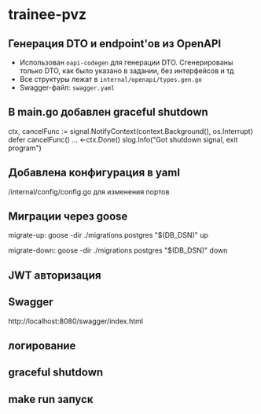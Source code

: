 # trainee-pvz

## Генерация DTO и endpoint'ов из OpenAPI
- Использован `oapi-codegen` для генерации DTO. Сгенерированы только DTO, как было указано в задании, без интерфейсов и тд
- Все структуры лежат в `internal/openapi/types.gen.go`
- Swagger-файл: `swagger.yaml`

## В main.go добавлен graceful shutdown
ctx, cancelFunc := signal.NotifyContext(context.Background(), os.Interrupt)
defer cancelFunc()
...
<-ctx.Done()
slog.Info("Got shutdown signal, exit program")

## Добавлена конфигурация в yaml
/internal/config/config.go для изменения портов

## Миграции через goose
migrate-up:
	goose -dir ./migrations postgres "$(DB_DSN)" up

migrate-down:
	goose -dir ./migrations postgres "$(DB_DSN)" down

## JWT авторизация

## Swagger
http://localhost:8080/swagger/index.html

## логирование

## graceful shutdown

## make run запуск